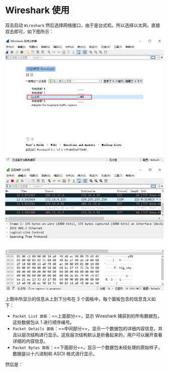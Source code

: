 # Wireshark 使用

双击启动 `Wireshark` 然后选择网络接口，由于是台式机，所以选择以太网，直接双击即可，如下图所示：

![image-20200117161629937](images/image-20200117161629937.png)

![image-20200117161739615](images/image-20200117161739615.png)

上图中所显示的信息从上到下分布在 3 个面板中，每个面板包含的信息含义如下：
+ `Packet List 面板`：==上面部分==，显示 Wireshark 捕获到的所有数据包，这些数据包从 1 进行顺序编号。
+ `Packet Details 面板`：==中间部分==，显示一个数据包的详细内容信息，并且以层次结构进行显示。这些层次结构默认是折叠起来的，用户可以展开查看详细的内容信息。
+ `Packet Bytes 面板`：==下面部分==，显示一个数据包未经处理的原始样子，数据是以十六进制和 ASCII 格式进行显示。

然后是：